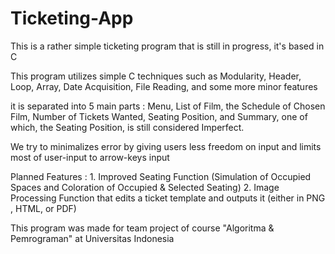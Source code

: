 # Ticketing-App
This is a rather simple ticketing program that is still in progress, it's based in C

This program utilizes simple C techniques such as Modularity, Header, Loop, Array, Date Acquisition, File Reading, and some more minor features

it is separated into 5 main parts : Menu, List of Film, the Schedule of Chosen Film, Number of Tickets Wanted, Seating Position, and Summary, one of which, the Seating Position, is still considered Imperfect.

We try to minimalizes error by giving users less freedom on input and limits most of user-input to arrow-keys input

Planned Features : 1. Improved Seating Function (Simulation of Occupied Spaces and Coloration of Occupied & Selected Seating)
                   2. Image Processing Function that edits a ticket template and outputs it (either in PNG , HTML, or PDF)

This program was made for team project of course "Algoritma & Pemrograman" at Universitas Indonesia
